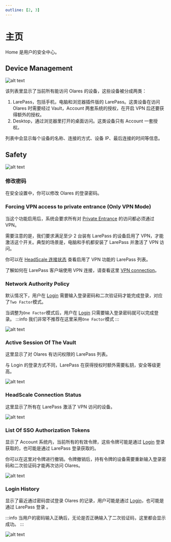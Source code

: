 ```yaml
---
outline: [2, 3]
---
```


# 主页

Home 是用户的安全中心。

## Device Management

![alt text](/images/how-to/olares/home01.png)

该列表里显示了当前所有能访问 Olares 的设备，这些设备被分成两类：

1. LarePass，包括手机，电脑和浏览器插件版的 LarePass。这类设备在访问 Olares 时需要经过 Vault，Account 两套系统的授权，在开启 VPN 后还要获得额外的授权。
2. Desktop，通过浏览器里打开的桌面访问。这类设备只有 Account 一套授权。

列表中会显示每个设备的名称、连接的方式、设备 IP、最后连接的时间等信息。

## Safety

![alt text](/images/how-to/olares/home02.png)

### 修改密码

在安全设置中，你可以修改 Olares 的登录密码。

### Forcing VPN access to private entrance (Only VPN Mode)

当这个功能启用后，系统会要求所有对 [Private Entrance](../../../overview/olares/network.md#private-entrance) 的访问都必须通过 VPN。

需要注意的是，我们要求满足至少 2 台装有 LarePass 的设备启用了 VPN，才能激活这个开关。典型的场景是，电脑和手机都安装了 LarePass 并激活了 VPN 访问。

你可以在 [HeadScale 连接状态](#headscale-connection-status) 查看启用了 VPN 功能的 LarePass 列表。<br>

了解如何在 LarePass 客户端使用 VPN 连接，请查看这里 [VPN connection](../../larepass/manage-olares.md#vpn-connection)。

### Network Authority Policy

默认情况下，用户在 [Login](../setup/login.md) 需要输入登录密码和二次验证码才能完成登录，对应了`Two Factor`模式。

当调整为`One Factor`模式后，用户在 [Login](../setup/login.md) 只需要输入登录密码就可以完成登录。
:::info
我们非常不推荐在这里采用`One Factor`模式
:::

![alt text](/images/how-to/olares/network_authority_policy.png)

### Active Session Of The Vault

这里显示了对 Olares 有访问权限的 LarePass 列表。

与 Login 的登录方式不同，LarePass 在获得授权时额外需要私钥，安全等级更高。

![alt text](/images/how-to/olares/active_session_of_the_vault.png)

### HeadScale Connection Status

这里显示了所有在 LarePass 激活了 VPN 访问的设备。

![alt text](/images/how-to/olares/headScale_connection_status.png)

### List Of SSO Authorization Tokens

显示了 Account 系统内，当前所有的有效令牌，这些令牌可能是通过 [Login](../setup/login.md) 登录获取的，也可能是通过 LarePass 登录获取的。

你可以在这里对令牌进行撤销。令牌撤销后，持有令牌的设备需要重新输入登录密码和二次验证码才能再次访问 Olares。

![alt text](/images/how-to/olares/list_of_sso_authorization_tokens.png)

### Login History

显示了最近通过密码尝试登录 Olares 的记录，用户可能是通过 [Login](../setup/login.md)，也可能是通过 LarePass 登录 。

:::info
当用户的密码输入正确后，无论是否正确输入了二次验证码，这里都会显示成功。
:::

![alt text](/images/how-to/olares/login_history.png)
